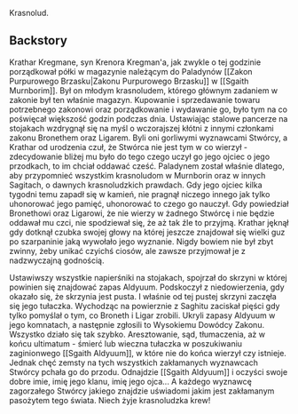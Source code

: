 Krasnolud.

## Backstory
Krathar Kregmane, syn Krenora Kregman'a, jak zwykle o tej godzinie porządkował półki w magazynie należącym do Paladynów [[Zakon Purpurowego Brzasku|Zakonu Purpurowego Brzasku]] w [[Sgaith Murnborim]]. Był on młodym krasnoludem, którego głównym zadaniem w zakonie był ten właśnie magazyn. Kupowanie i sprzedawanie towaru potrzebnego zakonowi oraz porządkowanie i wydawanie go, było tym na co poświęcał większość godzin podczas dnia. Ustawiając stalowe pancerze na stojakach wzdrygnął się na myśl o wczorajszej kłótni z innymi członkami zakonu Bronethem oraz Ligarem. Byli oni gorliwymi wyznawcami Stwórcy, a Krathar od urodzenia czuł, że Stwórca nie jest tym w co wierzył - zdecydowanie bliżej mu było do tego czego uczył go jego ojciec o jego przodkach, to im chciał oddawać cześć. Paladynem został właśnie dlatego, aby przypomnieć wszystkim krasnoludom w Murnborin oraz w innych Sagitach, o dawnych krasnoludzkich prawdach. Gdy jego ojciec kilka tygodni temu zapadł się w kamień, nie pragnął niczego innego jak tylko uhonorować jego pamięć, uhonorować to czego go nauczył. Gdy powiedział Bronethowi oraz Ligarowi, że nie wierzy w żadnego Stwórcę i nie będzie oddawał mu czci, nie spodziewał się, że aż tak źle to przyjmą. Krathar jęknął gdy dotknął czubka swojej głowy na której jeszcze znajdował się wielki guz po szarpaninie jaką wywołało jego wyznanie. Nigdy bowiem nie był zbyt zwinny, żeby unikać czyichś ciosów, ale zawsze przyjmował je z nadzwyczajną godnością. 

Ustawiwszy wszystkie napierśniki na stojakach, spojrzał do skrzyni w której powinien się znajdować zapas Aldyuum. Podskoczył z niedowierzenia, gdy okazało się, że skrzynia jest pusta. I właśnie od tej pustej skrzyni zaczęła się jego tułaczka. Wychodząc na powierznie z Saghitu zaciskał pięści gdy tylko pomyślał o tym, co Broneth i Ligar zrobili. Ukryli zapasy Aldyuum w jego komnatach, a następnie zgłosili to Wysokiemu Dowódcy Zakonu. Wszystko działo się tak szybko. Aresztowanie, sąd, tłumaczenia, aż w końcu ultimatum - śmierć lub wieczna tułaczka w poszukiwaniu zaginionwego [[Sgaith Aldyuum]], w które nie do końca wierzył czy istnieje. Jednak chęć zemsty na tych wszystkich zakłamanych wyznawcach Stwórcy pchała go do przodu. Odnajdzie [[Sgaith Aldyuum]] i oczyści swoje dobre imie, imię jego klanu, imię jego ojca... A każdego wyznawcę zagorzałego Stwórcy jakiego znajdzie uświadomi jakim jest zakłamanym pasożytem tego świata. Niech żyje krasnoludzka krew!